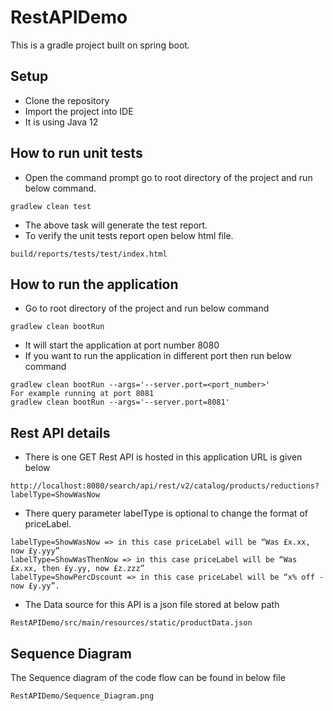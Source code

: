 # RestAPIDemo
This is a gradle project built on spring boot.

## Setup
- Clone the repository
- Import the project into IDE
- It is using Java 12

## How to run unit tests
- Open the command prompt go to root directory of the project and run below command.
```
gradlew clean test
```
- The above task will generate the test report.
- To verify the unit tests report open below html file.
```
build/reports/tests/test/index.html
```

## How to run the application
- Go to root directory of the project and run below command
```
gradlew clean bootRun
```
- It will start the application at port number 8080
- If you want to run the application in different port then run below command
```
gradlew clean bootRun --args='--server.port=<port_number>'
For example running at port 8081
gradlew clean bootRun --args='--server.port=8081'
```

## Rest API details
- There is one GET Rest API is hosted in this application URL is given below
```
http://localhost:8080/search/api/rest/v2/catalog/products/reductions?labelType=ShowWasNow
```
- There query parameter labelType is optional to change the format of priceLabel.
```
labelType=ShowWasNow => in this case priceLabel will be “Was £x.xx, now £y.yyy”
labelType=ShowWasThenNow => in this case priceLabel will be “Was £x.xx, then £y.yy, now £z.zzz”
labelType=ShowPercDscount => in this case priceLabel will be “x% off - now £y.yy”.
```
- The Data source for this API is a json file stored at below path
```
RestAPIDemo/src/main/resources/static/productData.json
```

## Sequence Diagram
The Sequence diagram of the code flow can be found in below file
```
RestAPIDemo/Sequence_Diagram.png
```